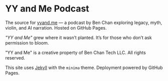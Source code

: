 # YY and Me Podcast

The source for [yyand.me](https://yyand.me) — a podcast by Ben Chan exploring legacy, myth, violin, and AI narration. Hosted on GitHub Pages.

_"YY and Me"_ grew where it wasn’t planted.
It’s for those who don’t ask permission to bloom.

"YY and Me" is a creative property of Ben Chan Tech LLC. All rights reserved.

This site uses [Jekyll](https://jekyllrb.com) with the `minima` theme. Deployment powered by GitHub Pages.
